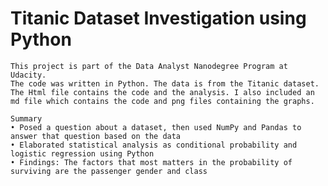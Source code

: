 
# Titanic Dataset Investigation using Python

    This project is part of the Data Analyst Nanodegree Program at Udacity.
    The code was written in Python. The data is from the Titanic dataset.
    The Html file contains the code and the analysis. I also included an md file which contains the code and png files containing the graphs.

    Summary
    • Posed a question about a dataset, then used NumPy and Pandas to answer that question based on the data 
    • Elaborated statistical analysis as conditional probability and logistic regression using Python 
    • Findings: The factors that most matters in the probability of surviving are the passenger gender and class
